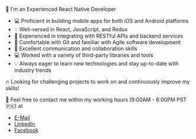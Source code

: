 🚀 I'm an Experienced React Native Developer

* 💻 Proficient in building mobile apps for both iOS and Android platforms
* 💡 Well-versed in React, JavaScript, and Redux
* 📱 Experienced in integrating with RESTful APIs and backend services
* 🔧 Comfortable with Git and familiar with Agile software development
* 💬 Excellent communication and collaboration skills
* 💻 Worked with a variety of third-party libraries and tools
* 💡 Always eager to learn new technologies and stay up-to-date with industry trends

🔥 Looking for challenging projects to work on and continuously improve my skills!

📇 Feel free to contact me within my working hours (9:00AM - 6:00PM PST🇵🇰) at
* [E-Mail](mailto:mahed442@gmail.com)
* [LinkedIn](https://www.linkedin.com/in/mahedshahzad)
* [Facebook](https://www.facebook.com/mahedshahzad)

